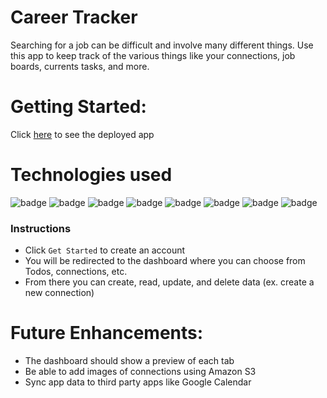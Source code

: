 # Career Tracker
Searching for a job can be difficult and involve many different things. Use this app to keep track of the various things like your connections, job boards, currents tasks, and more.
# Getting Started:
Click [here](https://careertracker.herokuapp.com/) to see the deployed app
# Technologies used
<img src="https://img.shields.io/badge/Django-000000?style=for-the-badge&logo=Django&logoColor=90a4fc" alt="badge"/>
<img src="https://img.shields.io/badge/Tailwind-000000?style=for-the-badge&logo=tailwindcss&logoColor=90a4fc" alt="badge"/>
<img src="https://img.shields.io/badge/PostgreSQL-000000?style=for-the-badge&logo=postgresql&logoColor=90a4fc" alt="badge"/>
<img src="https://img.shields.io/badge/HTML-000000?style=for-the-badge&logo=HTML5&logoColor=90a4fc" alt="badge"/>
<img src="https://img.shields.io/badge/CSS-000000?style=for-the-badge&logo=CSS3&logoColor=90a4fc" alt="badge"/>
<img src="https://img.shields.io/badge/Heroku-000000?style=for-the-badge&logo=heroku&logoColor=90a4fc" alt="badge"/>
<img src="https://img.shields.io/badge/Bit.io-000000?style=for-the-badge" alt="badge"/>
<img src="https://img.shields.io/badge/Heroicons-000000?style=for-the-badge" alt="badge"/>

### Instructions
- Click `Get Started` to create an account
- You will be redirected to the dashboard where you can choose from Todos, connections, etc.
- From there you can create, read, update, and delete data (ex. create a new connection)

# Future Enhancements: 
- The dashboard should show a preview of each tab
- Be able to add images of connections using Amazon S3
- Sync app data to third party apps like Google Calendar
